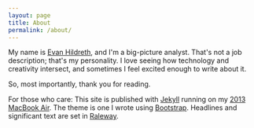 ```yaml
---
layout: page
title: About
permalink: /about/
---
```


<p>My name is <a href="http://eph.me/">Evan Hildreth</a>, and I'm a big-picture analyst. That's not a job description; that's my personality. I love seeing how technology and creativity intersect, and sometimes I feel excited enough to write about it.</p>

<p>So, most importantly, thank you for reading.</p>

<p>For those who care: This site is published with <a href="http://jekyllrb.com">Jekyll</a> running on my <a href="http://www.theverge.com/2013/6/17/4436332/macbook-air-review-13-inch-2013">2013 MacBook Air</a>. The theme is one I wrote using <a href="http://getbootstrap.com/">Bootstrap</a>. Headlines and significant text are set in <a href="https://www.theleagueofmoveabletype.com/raleway">Raleway</a>.</p>
